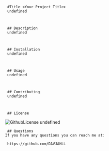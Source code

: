 
     #Title <Your Project Title>
     undefined


     
     ## Description
     undefined


     
     ## Installation
     undefined

     

     ## Usage
     undefined


     
     ## Contributing 
     undefined

    
     
     ## License
   ![GithubLicense](https://img.shields.io/badge/license-undefined-green.svg)
    undefined


     
     ## Questions
    If you have any questions you can reach me at: 
     
     https://github.com/DAVJAHLL
